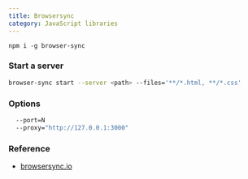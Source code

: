 ```yaml
---
title: Browsersync
category: JavaScript libraries
---
```


```
npm i -g browser-sync
```


### Start a server

```sh
browser-sync start --server <path> --files='**/*.html, **/*.css'
```

### Options

```sh
  --port=N
  --proxy="http://127.0.0.1:3000"
```

### Reference

* [browsersync.io](http://browsersync.io)
